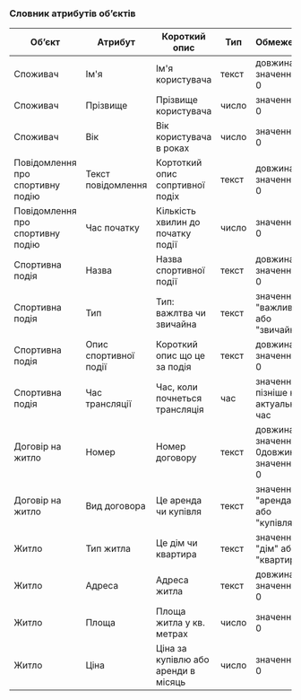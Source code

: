 ### Словник атрибутів об’єктів


| Об’єкт   | Атрибут  | Короткий опис  | Тип        | Обмеження   |
|---------|----------|----------------|------------|------------|
| Споживач | Ім'я  | Ім'я користувача    | текст    | довжина значення  > 0    |
| Споживач | Прізвище  | Прізвище користувача      | число    | значення > 0   |
| Споживач | Вік | Вік користувача в роках      | число   | значення > 0  |
| Повідомлення про спортивну подію | Текст повідомлення | Кортоткий опис сопртивної подіх | текст   | довжина значення  > 0   |
| Повідомлення про спортивну подію | Час початку | Кількість хвилин до початку події     | число   | значення > 0  |
| Спортивна подія | Назва | Назва спортивної події      | текст   | довжина значення > 0  |
| Спортивна подія  | Тип | Тип: важлтва чи звичайна      | текст   | значення "важлива" або "звичайна" |
| Спортивна подія  | Опис спортивної події | Короткий опис що це за подія     | текст   | довжина значення > 0 |
| Спортивна подія  | Час трансляції | Час, коли почнеться трансляція     | час   | значення пізніше ніж актуальний час |
| Договір на житло  | Номер | Номер договору | текст   |  довжина значення > 0довжина значення > 0|
| Договір на житло  | Вид договора | Це аренда чи купівля| текст   | значення "аренда" або "купівля"|
| Житло  | Тип житла | Це дім чи квартира| текст   | значення "дім" або "квартира"|
| Житло  | Адреса| Адреса житла | текст   |  довжина значення > 0 |
| Житло  | Площа| Площа житла у кв. метрах | число   |   значення > 0 |
| Житло  | Ціна| Ціна за купівлю або аренди в місяць | число   |   значення > 0 |







